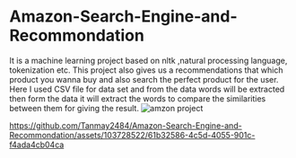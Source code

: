 # Amazon-Search-Engine-and-Recommondation
It is a machine learning project based on nltk ,natural processing language, tokenization etc. This project also gives us a recommendations that which product you wanna buy and also search the perfect product for the user. Here I used CSV file for data set and from the data words will be extracted then form the data it will extract the words to compare the similarities between them for giving the result.
![amzon project](https://github.com/Tanmay2484/Amazon-Search-Engine-and-Recommondation/assets/103728522/4078f2a5-949b-4336-bb1b-9c48ff5befd3)


https://github.com/Tanmay2484/Amazon-Search-Engine-and-Recommondation/assets/103728522/61b32586-4c5d-4055-901c-f4ada4cb04ca


